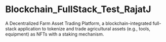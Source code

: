 # Blockchain_FullStack_Test_RajatJ
A Decentralized Farm Asset Trading Platform, a blockchain-integrated full-stack application to tokenize and trade agricultural assets (e.g., tools, equipment) as NFTs with a staking mechanism.
